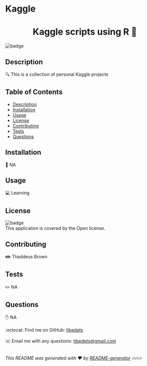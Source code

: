 # Kaggle

<h1 align="center">Kaggle scripts using R 👋</h1>
  
![badge](https://img.shields.io/badge/license-Open-brightgreen)<br />

## Description
🔍 This is a collection of personal Kaggle projects

## Table of Contents
- [Description](#description)
- [Installation](#installation)
- [Usage](#usage)
- [License](#license)
- [Contributing](#contributing)
- [Tests](#tests)
- [Questions](#questions)

## Installation
💾 NA

## Usage
💻 Learning

## License
![badge](https://img.shields.io/badge/license-Open-brightgreen)
<br />
This application is covered by the Open license. 

## Contributing
👪 Thaddeus Brown

## Tests
✏️ NA

## Questions
✋ NA<br />
<br />
:octocat: Find me on GitHub: [tibedets](https://github.com/tibedets)<br />
<br />
✉️ Email me with any questions: tibedets@gmail.com<br /><br />

_This README was generated with ❤️ by [README-generator](https://github.com/jpd61/README-generator) 🔥🔥🔥_
